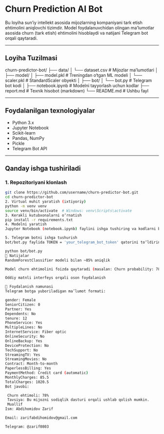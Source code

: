 #  Churn Prediction AI Bot

Bu loyiha sun’iy intellekt asosida mijozlarning kompaniyani tark etish ehtimolini aniqlovchi tizimdir. Model foydalanuvchidan olingan ma’lumotlar asosida churn (tark etish) ehtimolini hisoblaydi va natijani Telegram bot orqali qaytaradi.

---

##  Loyiha Tuzilmasi

churn-predictor-bot/
├── data/
│ └── dataset.csv # Mijozlar ma’lumotlari
│
├── model/
│ ├── model.pkl # Treningdan o‘tgan ML modeli
│ └── scaler.pkl # StandardScaler obyekti
│
├── bot/
│ └── bot.py # Telegram bot kodi
│
├── notebook.ipynb # Modelni tayyorlash uchun kodlar
├── report.md # Texnik hisobot (markdown)
└── README.md # Ushbu fayl


---

## Foydalanilgan texnologiyalar

- Python 3.x
- Jupyter Notebook
- Scikit-learn
- Pandas, NumPy
- Pickle
- Telegram Bot API

---

## Qanday ishga tushiriladi

### 1. Repozitoriyani klonlash

```bash
git clone https://github.com/username/churn-predictor-bot.git
cd churn-predictor-bot
2. Virtual muhit yaratish (ixtiyoriy)
python -m venv venv
source venv/bin/activate  # Windows: venv\Scripts\activate
3. Kerakli kutubxonalarni o‘rnatish
pip install -r requirements.txt
4. Modelni yaratish
Jupyter Notebook (notebook.ipynb) faylini ishga tushiring va kodlarni bajarib model.pkl va scaler.pkl fayllarini yarating.

5. Telegram botni ishga tushurish
bot/bot.py faylida TOKEN = 'your_telegram_bot_token' qatorini to‘ldiring va quyidagicha ishga tushiring:

python bot/bot.py
🧪 Natijalar
RandomForestClassifier modeli bilan ~85% aniqlik

Model churn ehtimolini foizda qaytaradi (masalan: Churn probability: 78%)

Oddiy matnli interfeys orqali oson foydalanish

📌 Foydalanish namunasi
Telegram botga yuboriladigan ma’lumot formati:

gender: Female
SeniorCitizen: 0
Partner: Yes
Dependents: No
tenure: 12
PhoneService: Yes
MultipleLines: No
InternetService: Fiber optic
OnlineSecurity: No
OnlineBackup: Yes
DeviceProtection: No
TechSupport: No
StreamingTV: Yes
StreamingMovies: No
Contract: Month-to-month
PaperlessBilling: Yes
PaymentMethod: Credit card (automatic)
MonthlyCharges: 85.5
TotalCharges: 1020.5
Bot javobi:

 Churn ehtimoli: 78%
 Tavsiya: Bu mijozni sodiqlik dasturi orqali ushlab qolish mumkin.
 Muallif
Ism: Abdihomidov Zarif

Email: zarifabdihomidov@gmail.com

Telegram: @zarif0803